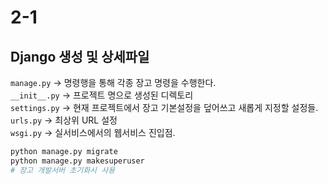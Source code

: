 # 2-1

## Django 생성 및 상세파일

`manage.py` -> 명령행을 통해 각종 장고 명령을 수행한다.  
`__init__.py` -> 프로젝트 명으로 생성된 디렉토리  
`settings.py` -> 현재 프로젝트에서 장고 기본설정을 덮어쓰고 새롭게 지정할 설정들.  
`urls.py` -> 최상위 URL 설정  
`wsgi.py` -> 실서비스에서의 웹서비스 진입점.

```Python
python manage.py migrate
python manage.py makesuperuser
# 장고 개발서버 초기화시 사용
```
